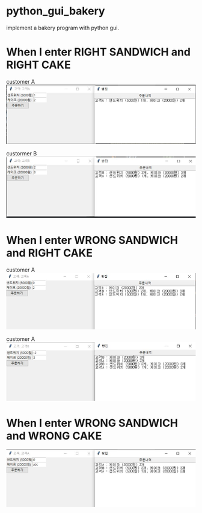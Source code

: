 # python_gui_bakery
implement a bakery program with python gui.


# When I enter RIGHT SANDWICH and RIGHT CAKE
customer A
![jpg_1](./img/1.JPG)

custormer B
![jpg_2](./img/2.jpg)


# When I enter WRONG SANDWICH and RIGHT CAKE
customer A
![jpg_3](./img/3.jpg)

customer A
![jpg_5](./img/5.jpg)


# When I enter WRONG SANDWICH and WRONG CAKE
![jpg_4](./img/4.jpg)


